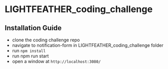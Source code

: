 # LIGHTFEATHER_coding_challenge
## Installation Guide
- clone the coding challenge repo
- navigate to notification-form in LIGHTFEATHER_coding_challenge folder
- run `npm install`
- run npm run start
- open a window at `http://localhost:3080/`
